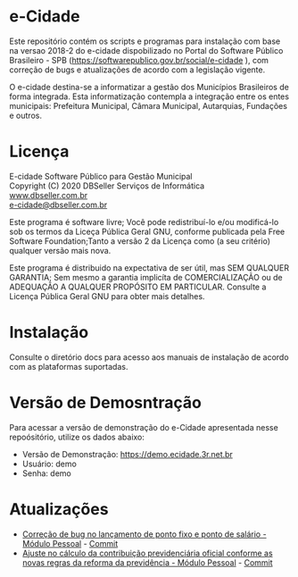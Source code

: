 # e-Cidade

Este repositório contém os scripts e programas para instalação com base na versao 2018-2 
do e-cidade dispobilizado no Portal do Software Público Brasileiro - SPB (https://softwarepublico.gov.br/social/e-cidade
), com correção de bugs e atualizações de acordo com a legislação vigente.

O e-cidade destina-se a informatizar a gestão dos Municípios Brasileiros de forma 
integrada. Esta informatização contempla a integração entre os entes municipais: 
Prefeitura Municipal, Câmara Municipal, Autarquias, Fundações e outros.

# Licença 

E-cidade Software Público para Gestão Municipal                
Copyright (C) 2020  DBSeller Serviços de Informática             
www.dbseller.com.br                     
e-cidade@dbseller.com.br                   
                                                                  
Este programa é software livre; 
Você pode redistribuí-lo e/ou modificá-lo sob os termos da Liceça Pública Geral GNU, conforme publicada pela Free Software Foundation;Tanto a versão 2 da Licença como (a seu critério) qualquer versão mais nova.          
                                                                  
Este programa é distribuido na expectativa de ser útil, mas SEM QUALQUER GARANTIA; 
Sem mesmo a garantia implicíta de COMERCIALIZAÇÃO ou de ADEQUAÇÃO A QUALQUER PROPÓSITO EM PARTICULAR. 
Consulte a Licença Pública Geral GNU para obter mais detalhes.     

# Instalação

Consulte o diretório docs para acesso aos manuais de instalação de acordo com as plataformas suportadas.

# Versão de Demosntração

Para acessar a versão de demonstração do e-Cidade apresentada nesse repoósitório, utilize os dados abaixo:

 - Versão de Demonstração: https://demo.ecidade.3r.net.br
 - Usuário: demo
 - Senha: demo

# Atualizações

  - [Correção de bug no lançamento de ponto fixo e ponto de salário - Módulo Pessoal](https://github.com/soarescbm/e-cidade/issues/1) - [Commit](https://github.com/soarescbm/e-cidade/commit/8d0ee89844fabac04ba4ce682f546732e2ca4c56)
  - [Ajuste no cálculo da contribuição previdenciária oficial conforme as novas regras da reforma da previdência - Módulo Pessoal](https://github.com/soarescbm/e-cidade/issues/3) - [Commit](https://github.com/soarescbm/e-cidade/pull/4/commits/acb28c37fb5a8bc656b11fc333a2a5f67a9d2e15)


